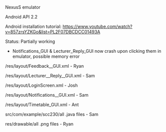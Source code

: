 NexusS emulator

Android API 2.2

Android installation tutorial: https://www.youtube.com/watch?v=857zrsYZKGo&list=PL2F07DBCDCC01493A



Status: Partially working
- Notifications_GUI & Lecturer_Reply_GUI now crash upon clicking them in emulator, possible memory error


/res/layout/Feedback__GUI.xml 					- Ryan

/res/layout/Lecturer__Reply__GUI.xml 			- Sam

/res/layout/LoginScreen.xml 					- Josh

/res/layout/Notifications__GUI.xml				- Sam

/res/layout/Timetable_GUI.xml					- Ant

src/com/example/scc230/all .java files			- Sam

res/drawable/all .png files						- Ryan
